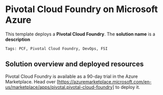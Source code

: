 # Pivotal Cloud Foundry on Microsoft Azure

This template deploys a **Pivotal Cloud Foundry**. The **solution name** is a **description**

`Tags: PCF, Pivotal Cloud Foundry, DevOps, FSI`

## Solution overview and deployed resources

Pivotal Cloud Foundry is available as a 90-day trial in the Azure Marketplace. Head over [https://azuremarketplace.microsoft.com/en-us/marketplace/apps/pivotal.pivotal-cloud-foundry] to deploy it.

